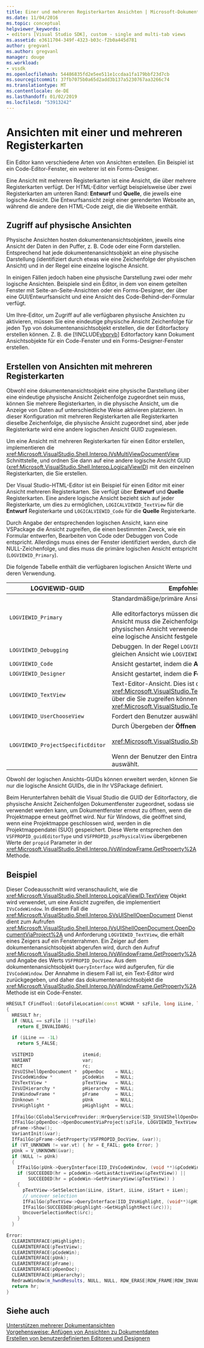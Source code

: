 ```yaml
---
title: Einer und mehreren Registerkarten Ansichten | Microsoft-Dokumentation
ms.date: 11/04/2016
ms.topic: conceptual
helpviewer_keywords:
- editors [Visual Studio SDK], custom - single and multi-tab views
ms.assetid: e3611704-349f-4323-b03c-f2b0a445d781
author: gregvanl
ms.author: gregvanl
manager: douge
ms.workload:
- vssdk
ms.openlocfilehash: 54486835fd2e5ee511e1ccdaa1fa179bbf23d7cb
ms.sourcegitcommit: 37fb7075b0a65d2add3b137a5230767aa3266c74
ms.translationtype: MT
ms.contentlocale: de-DE
ms.lasthandoff: 01/02/2019
ms.locfileid: "53913242"
---
```

# <a name="single-and-multi-tab-views"></a>Ansichten mit einer und mehreren Registerkarten
Ein Editor kann verschiedene Arten von Ansichten erstellen. Ein Beispiel ist ein Code-Editor-Fenster, ein weiterer ist ein Forms-Designer.  
  
 Eine Ansicht mit mehreren Registerkarten ist eine Ansicht, die über mehrere Registerkarten verfügt. Der HTML-Editor verfügt beispielsweise über zwei Registerkarten am unteren Rand: **Entwurf** und **Quelle**, die jeweils eine logische Ansicht. Die Entwurfsansicht zeigt einer gerenderten Webseite an, während die andere den HTML-Code zeigt, die die Webseite enthält.  
  
## <a name="accessing-physical-views"></a>Zugriff auf physische Ansichten  
 Physische Ansichten hosten dokumentenansichtsobjekten, jeweils eine Ansicht der Daten in den Puffer, z. B. Code oder eine Form darstellen. Entsprechend hat jede dokumentenansichtsobjekt an eine physische Darstellung (identifiziert durch etwas wie eine Zeichenfolge der physischen Ansicht) und in der Regel eine einzelne logische Ansicht.  
  
 In einigen Fällen jedoch haben eine physische Darstellung zwei oder mehr logische Ansichten. Beispiele sind ein Editor, in dem von einem geteilten Fenster mit Seite-an-Seite-Ansichten oder ein Forms-Designer, der über eine GUI/Entwurfsansicht und eine Ansicht des Code-Behind-der-Formular verfügt.  
  
 Um Ihre-Editor, um Zugriff auf alle verfügbaren physische Ansichten zu aktivieren, müssen Sie eine eindeutige physische Ansicht Zeichenfolge für jeden Typ von dokumentenansichtsobjekt erstellen, die der Editorfactory erstellen können. Z. B. die [!INCLUDE[vbprvb](../code-quality/includes/vbprvb_md.md)] Editorfactory kann Dokument Ansichtsobjekte für ein Code-Fenster und ein Forms-Designer-Fenster erstellen.  
  
## <a name="creating-multi-tabbed-views"></a>Erstellen von Ansichten mit mehreren Registerkarten  
 Obwohl eine dokumentenansichtsobjekt eine physische Darstellung über eine eindeutige physische Ansicht Zeichenfolge zugeordnet sein muss, können Sie mehrere Registerkarten, in die physische Ansicht, um die Anzeige von Daten auf unterschiedliche Weise aktivieren platzieren. In dieser Konfiguration mit mehreren Registerkarten alle Registerkarten dieselbe Zeichenfolge, die physische Ansicht zugeordnet sind, aber jede Registerkarte wird eine andere logischen Ansicht GUID zugewiesen.  
  
 Um eine Ansicht mit mehreren Registerkarten für einen Editor erstellen, implementieren die <xref:Microsoft.VisualStudio.Shell.Interop.IVsMultiViewDocumentView> Schnittstelle, und ordnen Sie dann auf eine andere logische Ansicht GUID (<xref:Microsoft.VisualStudio.Shell.Interop.LogicalViewID>) mit den einzelnen Registerkarten, die Sie erstellen.  
  
 Der Visual Studio-HTML-Editor ist ein Beispiel für einen Editor mit einer Ansicht mehreren Registerkarten. Sie verfügt über **Entwurf** und **Quelle** Registerkarten. Eine andere logische Ansicht bezieht sich auf jeder Registerkarte, um dies zu ermöglichen, `LOGICALVIEWID_TextView` für die **Entwurf** Registerkarte und `LOGICALVIEWID_Code` für die **Quelle** Registerkarte.  
  
 Durch Angabe der entsprechenden logischen Ansicht, kann eine VSPackage die Ansicht zugreifen, die einen bestimmten Zweck, wie ein Formular entwerfen, Bearbeiten von Code oder Debuggen von Code entspricht. Allerdings muss eines der Fenster identifiziert werden, durch die NULL-Zeichenfolge, und dies muss die primäre logischen Ansicht entspricht (`LOGVIEWID_Primary`).  
  
 Die folgende Tabelle enthält die verfügbaren logischen Ansicht Werte und deren Verwendung.  
  
|LOGVIEWID-GUID|Empfohlene Verwendung|  
|--------------------|---------------------|  
|`LOGVIEWID_Primary`|Standardmäßige/primäre Ansicht der Editorfactory.<br /><br /> Alle editorfactorys müssen dieser Wert unterstützt. In dieser Ansicht muss die Zeichenfolge NULL als die Zeichenfolge der physischen Ansicht verwenden. Dieser Wert muss mindestens eine logische Ansicht festgelegt werden.|  
|`LOGVIEWID_Debugging`|Debuggen. In der Regel `LOGVIEWID_Debugging` zugeordnet, die zur gleichen Ansicht wie `LOGVIEWID_Code`.|  
|`LOGVIEWID_Code`|Ansicht gestartet, indem die **Ansichtscode** Befehl.|  
|`LOGVIEWID_Designer`|Ansicht gestartet, indem die **Formular anzeigen** Befehl.|  
|`LOGVIEWID_TextView`|Text-Editor-Ansicht. Dies ist die Ansicht, die zurückgibt <xref:Microsoft.VisualStudio.TextManager.Interop.IVsCodeWindow>, über die Sie zugreifen können <xref:Microsoft.VisualStudio.TextManager.Interop.IVsTextView>.|  
|`LOGVIEWID_UserChooseView`|Fordert den Benutzer auswählen, welche Ansicht verwenden.|  
|`LOGVIEWID_ProjectSpecificEditor`|Durch Übergeben der **Öffnen mit** im Dialogfeld<br /><br /> <xref:Microsoft.VisualStudio.Shell.Interop.IVsProject.OpenItem%2A><br /><br /> Wenn der Benutzer den Eintrag "(Project Default Editor)" auswählt.|  
  
 Obwohl der logischen Ansichts-GUIDs können erweitert werden, können Sie nur die logische Ansicht GUIDs, die in Ihr VSPackage definiert.  
  
 Beim Herunterfahren behält die Visual Studio die GUID der Editorfactory, die physische Ansicht Zeichenfolgen Dokumentfenster zugeordnet, sodass sie verwendet werden kann, um Dokumentfenster erneut zu öffnen, wenn die Projektmappe erneut geöffnet wird. Nur für Windows, die geöffnet sind, wenn eine Projektmappe geschlossen wird, werden in die Projektmappendatei (SUO) gespeichert. Diese Werte entsprechen den `VSFPROPID_guidEditorType` und `VSFPROPID_pszPhysicalView` übergebenen Werte der `propid` Parameter in der <xref:Microsoft.VisualStudio.Shell.Interop.IVsWindowFrame.GetProperty%2A> Methode.  
  
## <a name="example"></a>Beispiel  
 Dieser Codeausschnitt wird veranschaulicht, wie die <xref:Microsoft.VisualStudio.Shell.Interop.LogicalViewID.TextView> Objekt wird verwendet, um eine Ansicht zugreifen, die implementiert `IVsCodeWindow`. In diesem Fall die <xref:Microsoft.VisualStudio.Shell.Interop.SVsUIShellOpenDocument> Dienst dient zum Aufrufen <xref:Microsoft.VisualStudio.Shell.Interop.IVsUIShellOpenDocument.OpenDocumentViaProject%2A> und Anforderung `LOGVIEWID_TextView`, die erhält eines Zeigers auf ein Fensterrahmen. Ein Zeiger auf dem dokumentenansichtsobjekt abgerufen wird, durch den Aufruf <xref:Microsoft.VisualStudio.Shell.Interop.IVsWindowFrame.GetProperty%2A> und Angabe des Werts `VSFPROPID_DocView`. Aus dem dokumentenansichtsobjekt `QueryInterface` wird aufgerufen, für die `IVsCodeWindow`. Der Annahme in diesem Fall ist, ein Text-Editor wird zurückgegeben, und daher das dokumentenansichtsobjekt die <xref:Microsoft.VisualStudio.Shell.Interop.IVsWindowFrame.GetProperty%2A> Methode ist ein Code-Fenster.  
  
```cpp  
HRESULT CFindTool::GotoFileLocation(const WCHAR * szFile, long iLine, long iStart, long iLen)  
{  
  HRESULT hr;  
  if (NULL == szFile || !*szFile)  
    return E_INVALIDARG;  
  
  if (iLine == -1L)  
    return S_FALSE;  
  
  VSITEMID                  itemid;  
  VARIANT                   var;  
  RECT                      rc;  
  IVsUIShellOpenDocument *  pOpenDoc    = NULL;  
  IVsCodeWindow *           pCodeWin    = NULL;  
  IVsTextView *             pTextView   = NULL;  
  IVsUIHierarchy *          pHierarchy  = NULL;  
  IVsWindowFrame *          pFrame      = NULL;  
  IUnknown *                pUnk        = NULL;  
  IVsHighlight *            pHighlight  = NULL;  
  
  IfFailGo(CGlobalServiceProvider::HrQueryService(SID_SVsUIShellOpenDocument, IID_IVsUIShellOpenDocument, (void **)&pOpenDoc));  
  IfFailGo(pOpenDoc->OpenDocumentViaProject(szFile, LOGVIEWID_TextView, NULL, &pHierarchy, &itemid, &pFrame));  
  pFrame->Show();  
  VariantInit(&var);  
  IfFailGo(pFrame->GetProperty(VSFPROPID_DocView, &var));  
  if (VT_UNKNOWN != var.vt) { hr = E_FAIL; goto Error; }  
  pUnk = V_UNKNOWN(&var);  
  if (NULL != pUnk)  
  {  
    IfFailGo(pUnk->QueryInterface(IID_IVsCodeWindow, (void **)&pCodeWin));  
    if (SUCCEEDED(hr = pCodeWin->GetLastActiveView(&pTextView)) ||  
        SUCCEEDED(hr = pCodeWin->GetPrimaryView(&pTextView)) )  
    {  
      pTextView->SetSelection(iLine, iStart, iLine, iStart + iLen);  
      // uncover selection  
      IfFailGo(pTextView->QueryInterface(IID_IVsHighlight, (void**)&pHighlight));  
      IfFailGo(SUCCEEDED(pHighlight->GetHighlightRect(&rc)));  
      UncoverSelectionRect(&rc);  
    }  
  }  
  
Error:  
  CLEARINTERFACE(pHighlight);  
  CLEARINTERFACE(pTextView);  
  CLEARINTERFACE(pCodeWin);  
  CLEARINTERFACE(pUnk);  
  CLEARINTERFACE(pFrame);  
  CLEARINTERFACE(pOpenDoc);  
  CLEARINTERFACE(pHierarchy);  
  RedrawWindow(m_hwndResults, NULL, NULL, RDW_ERASE|RDW_FRAME|RDW_INVALIDATE|RDW_ALLCHILDREN);  
  return hr;  
}  
```  
  
## <a name="see-also"></a>Siehe auch  
 [Unterstützen mehrerer Dokumentansichten](../extensibility/supporting-multiple-document-views.md)   
 [Vorgehensweise: Anfügen von Ansichten zu Dokumentdaten](../extensibility/how-to-attach-views-to-document-data.md)   
 [Erstellen von benutzerdefinierten Editoren und Designern](../extensibility/creating-custom-editors-and-designers.md)